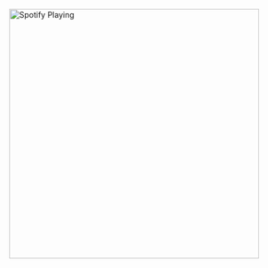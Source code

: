 [<img src="https://lambert-novatorem.vercel.app/api/spotify" alt="Spotify Playing" width="450" />](https://open.spotify.com/user/tripledarts)
